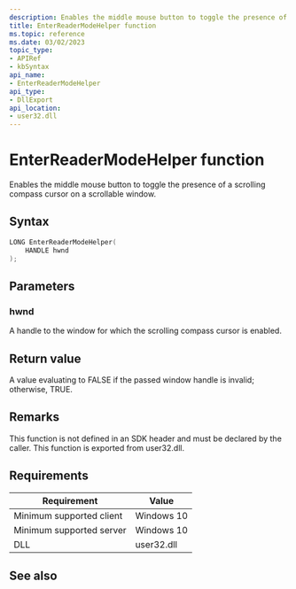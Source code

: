 ```yaml
---
description: Enables the middle mouse button to toggle the presence of a scrolling compass on a window.
title: EnterReaderModeHelper function
ms.topic: reference
ms.date: 03/02/2023
topic_type: 
- APIRef
- kbSyntax
api_name: 
- EnterReaderModeHelper
api_type: 
- DllExport
api_location: 
- user32.dll
---
```


# EnterReaderModeHelper function

Enables the middle mouse button to toggle the presence of a scrolling compass cursor on a scrollable window.

## Syntax


```C++
LONG EnterReaderModeHelper(
    HANDLE hwnd
);
```



## Parameters

### hwnd

A handle to the window for which the scrolling compass cursor is enabled.

## Return value

A value evaluating to FALSE if the passed window handle is invalid; otherwise, TRUE.

## Remarks

This function is not defined in an SDK header and must be declared by the caller. This function is exported from user32.dll.

## Requirements



| Requirement | Value |
|-------------------------------------|----------------------------------------------------------------------------------------------------------------------------------------------------------|
| Minimum supported client | Windows 10 |
| Minimum supported server | Windows 10 |
| DLL | user32.dll |



## See also



 

 
